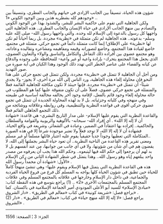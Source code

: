 ------------------------------------------------------------------------

شؤون هذه الحياة، تنسيقاً بين الجانب الإرادي في حياتهم والجانب الفطري،
وتنسيقاً بين وجودهم كله بشطريه هذين وبين الوجود الكوني «1» ..  
ولكن الجاهلية التي تقوم على حاكمية البشر للبشر، والشذوذ بهذا عن الوجود
الكوني والتصادم بين منهج الجانب الإرادي في حياة الإنسان والجانب الفطري..
هذه الجاهلية التي واجهها كل رسول بالدعوة إلى الإسلام لله وحده. والتي
واجهها رسول الله- صلى الله عليه وسلم- بدعوته.. هذه الجاهلية لم تكن
متمثلة في «نظرية» مجردة. بل ربما أحياناً لم تكن لها «نظرية» على الإطلاق!
إنما كانت متمثلة دائماً في تجمع حركي. متمثلة في مجتمع، خاضع لقيادة هذا
المجتمع، وخاضع لتصوراته وقيمه ومفاهيمه ومشاعره وتقاليده وعاداته، وهو
مجتمع عضوي بين أفراده ذلك التفاعل والتكامل والتناسق والولاء والتعاون
العضوي، الذي يجعل هذا المجتمع يتحرك- بإرادة واعية أو غير واعية- للمحافظة
على وجوده والدفاع عن كيانه والقضاء على عناصر الخطر التي تهدد ذلك الوجود
وهذا الكيان في أية صورة من صور التهديد.  
ومن أجل أن الجاهلية لا تتمثل في «نظرية» مجردة، ولكن تتمثل في تجمع حركي
على هذا النحو فإن محاولة إلغاء هذه الجاهلية، ورد الناس إلى الله مرة
أخرى، لا يجوز- ولا يجدي شيئاً- أن تتمثل في «نظرية» مجردة. فإنها حينئذ لا
تكون مكافئة للجاهلية القائمة فعلاً والمتمثلة في تجمع حركي عضوي، فضلاً على
أن تكون متفوقة عليها كما هو المطلوب في حالة محاولة إلغاء وجود قائم
بالفعل، لإقامة وجود آخر يخالفه مخالفة أساسية في طبيعته وفي منهجه وفي
كلياته وجزئياته. بل لا بد لهذه المحاولة الجديدة أن تتمثل في تجمع عضوي
حركي أقوى في قواعده النظرية والتنظيمية، وفي روابطه وعلاقاته ووشائجه من
ذلك التجمع الجاهلي القائم فعلاً.  
والقاعدة النظرية التي يقوم عليها الإسلام- على مدار التاريخ البشري- هي
قاعدة: «شهادة أن لا إله إلا الله» . أي إفراد الله- سبحانه- بالألوهية
والربوبية والقوامة والسلطان والحاكمية.. إفراده بها اعتقاداً في الضمير،
وعبادة في الشعائر، وشريعة في واقع الحياة. فشهادة أن لا إله إلا الله، لا
توجد فعلاً ولا تعتبر موجودة شرعاً إلا في هذه الصورة المتكاملة التي تعطيها
وجوداً جدياً حقيقياً يقوم عليه اعتبار قائلها مسلماً أو غير مسلم..  
ومعنى تقرير هذه القاعدة من الناحية النظرية.. أن تعود حياة البشر بجملتها
إلى الله، لا يقضون هم في أي شأن من شؤونها، ولا في أي جانب من جوانبها، من
عند أنفسهم بل لا بد لهم أن يرجعوا إلى حكم الله فيها ليتبعوه.. وحكم الله
هذا يجب أن يعرفوه من مصدر واحد يبلغهم إياه وهو رسول الله.. وهذا يتمثل في
شطر الشهادة الثاني من ركن الإسلام الأول: «شهادة أن محمداً رسول الله» .  
هذه هي القاعدة النظرية التي يتمثل فيها الإسلام ويقوم عليها- وهي تنشئ
منهجاً كاملاً للحياة حين تطبق في شؤون الحياة كلها يواجه به المسلم كل فرع
من فروع الحياة الفردية والجماعية، في داخل دار الإسلام وخارجها في علاقاته
بالمجتمع المسلم وفي علاقات المجتمع المسلم بالمجتمعات الأخرى «2» .. (1)
يراجع بتوسع في هذه النقطة كتاب: «مبادئ الإسلام» للسيد أبو الأعلى
المودودي أمير الجماعة الإسلامية في باكستان. كما يراجع فصل: «شريعة كونية»
في كتاب «معالم في الطريق» . «دار الشروق» .  
(2) يراجع فصل: «لا إله إلا الله منهج حياة» في كتاب: «معالم في الطريق» .
«دار الشروق» .

------------------------------------------------------------------------

الجزء: 3 ¦ الصفحة: 1556
